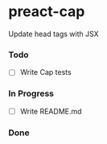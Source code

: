 # preact-cap

Update head tags with JSX

### Todo

- [ ] Write Cap tests  

### In Progress

- [ ] Write README.md  

### Done


